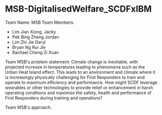 # MSB-DigitalisedWelfare_SCDFxIBM
Team Name: MSB
Team Members:
* Lim Jian Xiong, Jacky
* Pek Bing Zheng Jordan
* Lim Zhi Jie Daryl
* Bryan Ng Rui Jie
* Rachael Cheng Zi Xuan


Team MSB's problem statement:
Climate change is inevitable, with projected increase in temperatures leading to phenomena such as the Urban Heat Island effect. This leads to an environment and climate where it is increasingly physically challenging for First Responders to train and operate to maximum efficiency and performance. How might SCDF leverage wearables or other technologies to provide relief or enhancement in harsh operating conditions and maximise the safety, health and performance of First Responders during training and operations?

Team MSB's approach:

